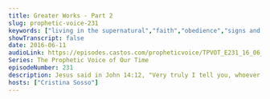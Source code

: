 ```yaml
---
title: Greater Works - Part 2
slug: prophetic-voice-231
keywords: ["living in the supernatural","faith","obedience","signs and wonders","trust in god"]
showTranscript: false
date: 2016-06-11
audioLink: https://episodes.castos.com/propheticvoice/TPVOT_E231_16_06_11-12_Greater_Works_Continued.mp3
Series: The Prophetic Voice of Our Time
episodeNumber: 231
description: Jesus said in John 14:12, "Very truly I tell you, whoever believes in me will do the works I have been doing, and they will do even greater things than these, because I am going to the Father."
hosts: ["Cristina Sosso"]
---
```

